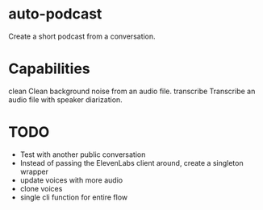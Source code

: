 # auto-podcast
Create a short podcast from a conversation.

# Capabilities
clean        Clean background noise from an audio file.
transcribe   Transcribe an audio file with speaker diarization.

# TODO
- Test with another public conversation
- Instead of passing the ElevenLabs client around, create a singleton wrapper
- update voices with more audio
- clone voices
- single cli function for entire flow

